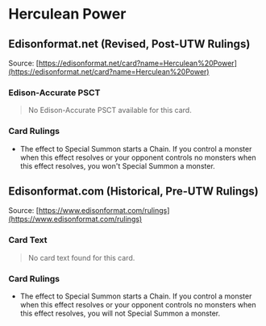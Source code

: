 # Herculean Power

## Edisonformat.net (Revised, Post-UTW Rulings)

Source: [https://edisonformat.net/card?name=Herculean%20Power](https://edisonformat.net/card?name=Herculean%20Power)

### Edison-Accurate PSCT

> No Edison-Accurate PSCT available for this card.

### Card Rulings

*   The effect to Special Summon starts a Chain. If you control a monster when this effect resolves or your opponent controls no monsters when this effect resolves, you won't Special Summon a monster.


## Edisonformat.com (Historical, Pre-UTW Rulings)

Source: [https://www.edisonformat.com/rulings](https://www.edisonformat.com/rulings)

### Card Text

> No card text found for this card.

### Card Rulings

*   The effect to Special Summon starts a Chain. If you control a monster when this effect resolves or your opponent controls no monsters when this effect resolves, you will not Special Summon a monster.


